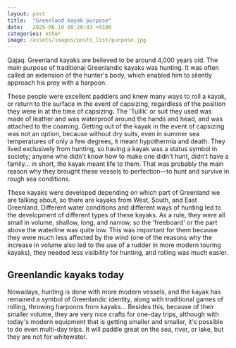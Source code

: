 ```yaml
---
layout: post
title:  "Greenland kayak purpose"
date:   2025-06-10 08:20:43 +0100
categories: other
image: /assets/images/posts_list/purpose.jpg
---
```

Qajaq. Greenland kayaks are believed to be around 4,000 years old. The main purpose of traditional Greenlandic kayaks was hunting. It was often called an extension of the hunter's body, which enabled him to silently approach his prey with a harpoon.

These people were excellent paddlers and knew many ways to roll a kayak, or return to the surface in the event of capsizing, regardless of the position they were in at the time of capsizing.
The 'Tuilik' or suit they used was made of leather and was waterproof around the hands and head, and was attached to the coaming. Getting out of the kayak in the event of capsizing was not an option, because without dry suits, even in summer sea temperatures of only a few degrees, it meant hypothermia and death.
They lived exclusively from hunting, so having a kayak was a status symbol in society; anyone who didn't know how to make one didn't hunt, didn't have a family... in short, the kayak meant life to them. That was probably the main reason why they brought these vessels to perfection—to hunt and survive in rough sea conditions.

These kayaks were developed depending on which part of Greenland we are talking about, so there are kayaks from West, South, and East Greenland. Different water conditions and different ways of hunting led to the development of different types of these kayaks. As a rule, they were all small in volume, shallow, long, and narrow, so the 'freeboard' or the part above the waterline was quite low. This was important for them because they were much less affected by the wind (one of the reasons why the increase in volume also led to the use of a rudder in more modern touring kayaks), they needed less visibility for hunting, and rolling was much easier.

## Greenlandic kayaks today

Nowadays, hunting is done with more modern vessels, and the kayak has remained a symbol of Greenlandic identity, along with traditional games of rolling, throwing harpoons from kayaks...
Besides this, because of their smaller volume, they are very nice crafts for one-day trips, although with today's modern equipment that is getting smaller and smaller, it's possible to do even multi-day trips.
It will paddle great on the sea, river, or lake, but they are not for whitewater.